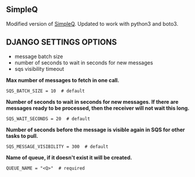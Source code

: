 SimpleQ
-------

Modified version of [SimpleQ](https://github.com/rdegges/simpleq/blob/master/simpleq/queues.py).  Updated to work with python3 and boto3.


## DJANGO SETTINGS OPTIONS

- message batch size
- number of seconds to wait in seconds for new messages
- sqs visibility timeout

**Max number of messages to fetch in one call.**

`SQS_BATCH_SIZE = 10  # default`

**Number of seconds to wait in seconds for new messages. If there are messages ready to be processed, then the receiver will not wait this long.**

`SQS_WAIT_SECONDS = 20  # default`

**Number of seconds before the message is visible again in SQS for other tasks to pull.**

`SQS_MESSAGE_VISIBILITY = 300  # default`

**Name of queue, if it doesn't exist it will be created.**

`QUEUE_NAME = "<Q>"  # required`

